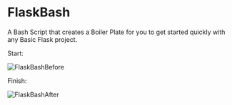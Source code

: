 # FlaskBash
A Bash Script that creates a Boiler Plate for you to get started quickly with any Basic Flask project.

Start:

![FlaskBashBefore](https://github.com/GreenyPM/FlaskBash/assets/81530437/992903d6-abec-4c2f-8194-4b1a685d96cf)

Finish:

![FlaskBashAfter](https://github.com/GreenyPM/FlaskBash/assets/81530437/4382c898-80c0-48fe-ba34-fa453c25a1b4)
